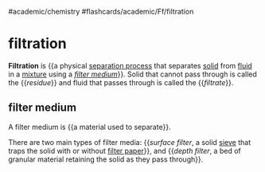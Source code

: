#academic/chemistry #flashcards/academic/Ff/filtration

# filtration

__Filtration__ is {{a physical [separation process](separation%20process.md) that separates [solid](solid.md) from [fluid](fluid.md) in a [mixture](mixture.md) using a _[filter medium](#filter%20medium)_}}. Solid that cannot pass through is called the {{_residue_}} and fluid that passes through is called the {{_filtrate_}}. <!--SR:!2023-04-06,2,230!2023-04-20,15,290!2023-04-21,16,290-->

## filter medium

A filter medium is {{a material used to separate}}. <!--SR:!2023-04-16,12,270-->

There are two main types of filter media: {{_surface filter_, a solid [sieve](sieve.md) that traps the solid with or without [filter paper](filter%20paper.md)}}, and {{_depth filter_, a bed of granular material retaining the solid as they pass through}}. <!--SR:!2023-04-08,3,250!2023-04-14,10,270-->
